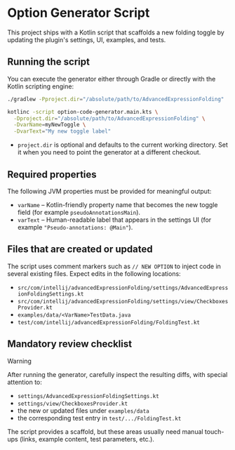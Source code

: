 # Option Generator Script

This project ships with a Kotlin script that scaffolds a new folding toggle by updating the plugin's settings, UI, examples, and tests.

## Running the script

You can execute the generator either through Gradle or directly with the Kotlin scripting engine:

```bash
./gradlew -Pproject.dir="/absolute/path/to/AdvancedExpressionFolding" :option-code-generator
```

```bash
kotlinc -script option-code-generator.main.kts \
  -Dproject.dir="/absolute/path/to/AdvancedExpressionFolding" \
  -DvarName=myNewToggle \
  -DvarText="My new toggle label"
```

* `project.dir` is optional and defaults to the current working directory. Set it when you need to point the generator at a different checkout.

## Required properties

The following JVM properties must be provided for meaningful output:

- `varName` – Kotlin-friendly property name that becomes the new toggle field (for example `pseudoAnnotationsMain`).
- `varText` – Human-readable label that appears in the settings UI (for example `"Pseudo-annotations: @Main"`).

## Files that are created or updated

The script uses comment markers such as `// NEW OPTION` to inject code in several existing files. Expect edits in the following locations:

- `src/com/intellij/advancedExpressionFolding/settings/AdvancedExpressionFoldingSettings.kt`
- `src/com/intellij/advancedExpressionFolding/settings/view/CheckboxesProvider.kt`
- `examples/data/<VarName>TestData.java`
- `test/com/intellij/advancedExpressionFolding/FoldingTest.kt`

## Mandatory review checklist

> [!WARNING]
> After running the generator, carefully inspect the resulting diffs, with special attention to:
>
> - `settings/AdvancedExpressionFoldingSettings.kt`
> - `settings/view/CheckboxesProvider.kt`
> - the new or updated files under `examples/data`
> - the corresponding test entry in `test/.../FoldingTest.kt`
>
> The script provides a scaffold, but these areas usually need manual touch-ups (links, example content, test parameters, etc.).
